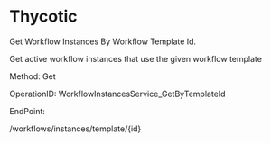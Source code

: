 #     Thycotic


Get Workflow Instances By Workflow Template Id.

Get active workflow instances that use the given workflow template

Method: Get

OperationID: WorkflowInstancesService_GetByTemplateId

EndPoint:

/workflows/instances/template/{id}
